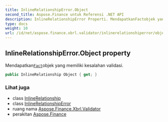 ```yaml
---
title: InlineRelationshipError.Object
second_title: Aspose.Finance untuk Referensi .NET API
description: InlineRelationshipError Properti. MendapatkanFactobjek yang memiliki kesalahan validasi.
type: docs
weight: 10
url: /id/net/aspose.finance.xbrl.validator/inlinerelationshiperror/object/
---
```

## InlineRelationshipError.Object property

Mendapatkan[`Fact`](../../../aspose.finance.xbrl/fact/)objek yang memiliki kesalahan validasi.

```csharp
public InlineRelationship Object { get; }
```

### Lihat juga

* class [InlineRelationship](../../../aspose.finance.xbrl.inline/inlinerelationship/)
* class [InlineRelationshipError](../)
* ruang nama [Aspose.Finance.Xbrl.Validator](../../inlinerelationshiperror/)
* perakitan [Aspose.Finance](../../../)


